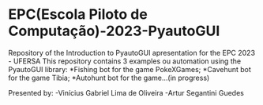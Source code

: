 # EPC(Escola Piloto de Computação)-2023-PyautoGUI
 Repository of the Introduction to PyautoGUI apresentation for the EPC 2023 - UFERSA
 This repository contains 3 examples ou automation using the PyautoGUI library:
    *Fishing bot for the game PokeXGames;
    *Cavehunt bot for the game Tibia;
    *Autohunt bot for the game...(in progress)

 Presented by:
 -Vinícius Gabriel Lima de Oliveira
 -Artur Segantini Guedes